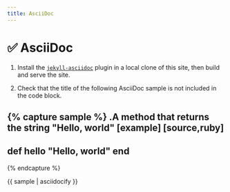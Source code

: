 ```yaml
---
title: AsciiDoc
---
```


# ✅ AsciiDoc

1.  Install the [`jekyll-asciidoc`] plugin in a local clone of this site,
    then build and serve the site.

1.  Check that the title of the following AsciiDoc sample is not included in the code block.

{% capture sample %}
.A method that returns the string "Hello, world"
[example]
[source,ruby]
----
def hello
  "Hello, world"
end
----
{% endcapture %}

{{ sample | asciidocify }}

[`jekyll-asciidoc`]: https://github.com/asciidoctor/jekyll-asciidoc
